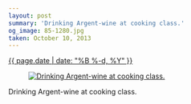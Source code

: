 ```yaml
---
layout: post
summary: 'Drinking Argent-wine at cooking class.'
og_image: 85-1280.jpg
taken: October 10, 2013
---
```


<div class="post">
 <time>
  <a href="/85">
   {{ page.date | date: "%B %-d, %Y" }}
  </a>
 </time>
 <a href="/85">
  <figure data-taken="10/10/2013">
   <img alt="Drinking Argent-wine at cooking class." sizes="(min-width: 700px) 50vw, calc(100vw - 2rem)" src="{{ site.assets_url }}/85-640.jpg" srcset="{{ site.assets_url }}/85-1280.jpg 1280w, {{ site.assets_url }}/85-960.jpg 960w, {{ site.assets_url }}/85-640.jpg 640w, {{ site.assets_url }}/85-320.jpg 320w"/>
  </figure>
 </a>
 <span>
  Drinking Argent-wine at cooking class.
 </span>
</div>
